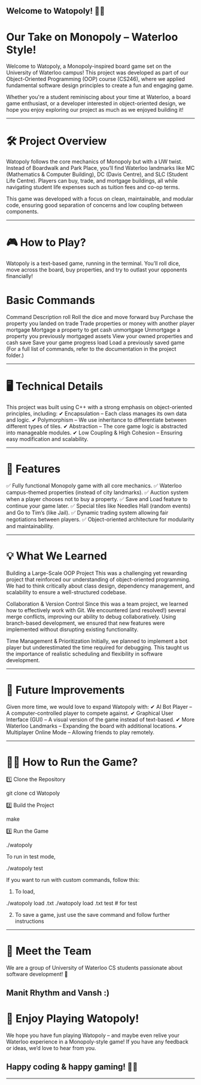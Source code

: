 ## Welcome to Watopoly! 🎉🎲
# Our Take on Monopoly – Waterloo Style!

Welcome to Watopoly, a Monopoly-inspired board game set on the University of Waterloo campus! This project was developed as part of our Object-Oriented Programming (OOP) course (CS246), where we applied fundamental software design principles to create a fun and engaging game.

Whether you're a student reminiscing about your time at Waterloo, a board game enthusiast, or a developer interested in object-oriented design, we hope you enjoy exploring our project as much as we enjoyed building it!

-------------------------------------------------------------------------------------
# 🛠️ Project Overview
Watopoly follows the core mechanics of Monopoly but with a UW twist. Instead of Boardwalk and Park Place, you’ll find Waterloo landmarks like MC (Mathematics & Computer Building), DC (Davis Centre), and SLC (Student Life Centre). Players can buy, trade, and mortgage buildings, all while navigating student life expenses such as tuition fees and co-op terms.

This game was developed with a focus on clean, maintainable, and modular code, ensuring good separation of concerns and low coupling between components.

-------------------------------------------------------------------------------------
# 🎮 How to Play?
Watopoly is a text-based game, running in the terminal. You’ll roll dice, move across the board, buy properties, and try to outlast your opponents financially!

# Basic Commands
Command	Description
roll	Roll the dice and move forward
buy	Purchase the property you landed on
trade	Trade properties or money with another player
mortgage	Mortgage a property to get cash
unmortgage	Unmortgage a property you previously mortgaged
assets	View your owned properties and cash
save <filename>	Save your game progress
load <filename>	Load a previously saved game
(For a full list of commands, refer to the documentation in the project folder.)

-------------------------------------------------------------------------------------
# 🖥️ Technical Details
This project was built using C++ with a strong emphasis on object-oriented principles, including:
✔ Encapsulation – Each class manages its own data and logic.
✔ Polymorphism – We use inheritance to differentiate between different types of tiles.
✔ Abstraction – The core game logic is abstracted into manageable modules.
✔ Low Coupling & High Cohesion – Ensuring easy modification and scalability.

-------------------------------------------------------------------------------------
# 📌 Features
✅ Fully functional Monopoly game with all core mechanics.
✅ Waterloo campus-themed properties (instead of city landmarks).
✅ Auction system when a player chooses not to buy a property.
✅ Save and Load feature to continue your game later.
✅ Special tiles like Needles Hall (random events) and Go to Tim’s (like Jail).
✅ Dynamic trading system allowing fair negotiations between players.
✅ Object-oriented architecture for modularity and maintainability.

-------------------------------------------------------------------------------------
# 💡 What We Learned
Building a Large-Scale OOP Project
This was a challenging yet rewarding project that reinforced our understanding of object-oriented programming. We had to think critically about class design, dependency management, and scalability to ensure a well-structured codebase.

Collaboration & Version Control
Since this was a team project, we learned how to effectively work with Git. We encountered (and resolved!) several merge conflicts, improving our ability to debug collaboratively. Using branch-based development, we ensured that new features were implemented without disrupting existing functionality.

Time Management & Prioritization
Initially, we planned to implement a bot player but underestimated the time required for debugging. This taught us the importance of realistic scheduling and flexibility in software development.

-------------------------------------------------------------------------------------
# 🚀 Future Improvements
Given more time, we would love to expand Watopoly with:
✔ AI Bot Player – A computer-controlled player to compete against.
✔ Graphical User Interface (GUI) – A visual version of the game instead of text-based.
✔ More Waterloo Landmarks – Expanding the board with additional locations.
✔ Multiplayer Online Mode – Allowing friends to play remotely.

-------------------------------------------------------------------------------------
# 👨‍💻 How to Run the Game?
1️⃣ Clone the Repository

git clone <repository-link>
cd Watopoly

2️⃣ Build the Project

make

3️⃣ Run the Game

./watopoly

To run in test mode,

./watopoly test

If you want to run with custom commands, follow this:
1) To load,

./watopoly load <filename>.txt
./watopoly load <filename>.txt test # for test

2) To save a game, just use the save command and follow further instructions
-------------------------------------------------------------------------------------
# 🤝 Meet the Team
We are a group of University of Waterloo CS students passionate about software development! 🚀

Manit Rhythm and Vansh :)
-------------------------------------------------------------------------------------
# 🎉 Enjoy Playing Watopoly!
We hope you have fun playing Watopoly – and maybe even relive your Waterloo experience in a Monopoly-style game! If you have any feedback or ideas, we’d love to hear from you.

Happy coding & happy gaming! 🎲🚀
-------------------------------------------------------------------------------------
-------------------------------------------------------------------------------------
